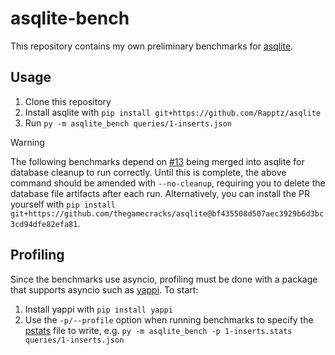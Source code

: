 # asqlite-bench

This repository contains my own preliminary benchmarks for [asqlite].

## Usage

1. Clone this repository
2. Install asqlite with `pip install git+https://github.com/Rapptz/asqlite`
3. Run `py -m asqlite_bench queries/1-inserts.json`

> [!WARNING]
>
> The following benchmarks depend on [#13](https://github.com/Rapptz/asqlite/pull/13)
> being merged into asqlite for database cleanup to run correctly.
> Until this is complete, the above command should be amended with `--no-cleanup`,
> requiring you to delete the database file artifacts after each run.
> Alternatively, you can install the PR yourself with
> `pip install git+https://github.com/thegamecracks/asqlite@bf435508d507aec3929b6d3bc3cd94dfe82efa81`.

## Profiling

Since the benchmarks use asyncio, profiling must be done with a package
that supports asyncio such as [yappi]. To start:

1. Install yappi with `pip install yappi`
2. Use the `-p/--profile` option when running benchmarks to specify the [pstats] file
   to write, e.g. `py -m asqlite_bench -p 1-inserts.stats queries/1-inserts.json`

[asqlite]: https://github.com/Rapptz/asqlite
[yappi]: https://github.com/sumerc/yappi
[pstats]: https://docs.python.org/3/library/profile.html#pstats.Stats
